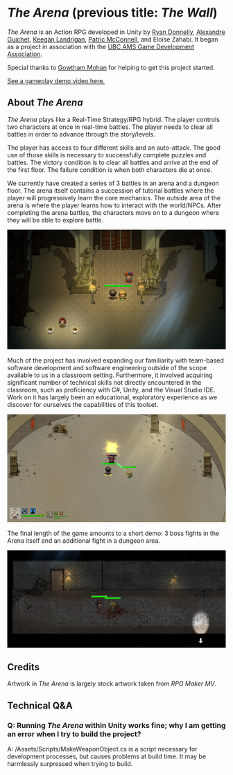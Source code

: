 # _The Arena_ (previous title: _The Wall_)

_The Arena_ is an Action RPG developed in Unity by [Ryan Donnelly](https://github.com/ryanfd), [Alexandre Guichet](https://github.com/alexandreguichet), [Keegan Landrigan](https://github.com/keeganland), [Patric McConnell](https://github.com/PatricMc42), and Eloïse Zahabi. It began as a project in association with the [UBC AMS Game Development Association](http://www.amsgda.com/).

Special thanks to [Gowtham Mohan](https://bitbucket.org/Gowtham100/) for helping to get this project started.

[See a gameplay demo video here.](https://www.youtube.com/watch?v=tubBAoQIXL0&feature=youtu.be)

## About _The Arena_

_The Arena_ plays like a Real-Time Strategy/RPG hybrid. The player controls two characters at once in real-time battles. The player needs to clear all battles in order to advance through the story/levels. 

The player has access to four different skills and an auto-attack. The good use of those skills is necessary to successfully complete puzzles and battles. The victory condition is to clear all battles and arrive at the end of the first floor. The failure condition is when both characters die at once. 

We currently have created a series of 3 battles in an arena and a dungeon floor. The arena itself contains a succession of tutorial battles where the player will progressively learn the core mechanics. The outside area of the arena is where the player learns how to interact with the world/NPCs. After completing the arena battles, the characters move on to a dungeon where they will be able to explore battle.


![](ImagesGitReadme/TheArena.PNG)

Much of the project has involved expanding our familiarity with team-based software development and software engineering outside of the scope available to us in a classroom setting. Furthermore, it involved acquiring significant number of technical skills not directly encountered in the classroom, such as proficiency with C#, Unity, and the Visual Studio IDE. Work on it has largely been an educational, exploratory experience as we discover for ourselves the capabilities of this toolset.

![](ImagesGitReadme/TheArena1.PNG)

The final length of the game amounts to a short demo: 3 boss fights in the Arena itself and an additional fight in a dungeon area.

![](ImagesGitReadme/TheArena2.PNG)

## Credits

Artwork in _The Arena_ is largely stock artwork taken from _RPG Maker MV_. 

## Technical Q&A

### Q: Running _The Arena_ within Unity works fine; why I am getting an error when I try to build the project?
A: /Assets/Scripts/MakeWeaponObject.cs is a script necessary for development processes, but causes problems at build time. It may be harmlessly surpressed when trying to build. 
